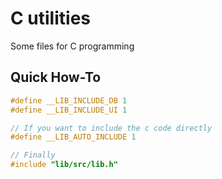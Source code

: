 # C utilities

Some files for C programming

## Quick How-To
```c
#define __LIB_INCLUDE_DB 1
#define __LIB_INCLUDE_UI 1

// If you want to include the c code directly
#define __LIB_AUTO_INCLUDE 1

// Finally
#include "lib/src/lib.h"
```
